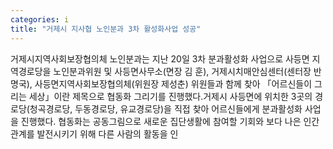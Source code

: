 ```yaml
---
categories: i
title: "거제시 지사협 노인분과 3차 활성화사업 성공"
---
```

거제시지역사회보장협의체 노인분과는 지난 20일 3차 분과활성화 사업으로 사등면 지역경로당을 노인분과위원 및 사등면사무소(면장 김 훈), 거제시치매안심센터(센터장 반명국), 사등면지역사회보장협의체(위원장 제성춘) 위원들과 함께 찾아 「어르신들이 그리는 세상」이란 제목으로 협동화 그리기를 진행했다.거제시 사등면에 위치한 3곳의 경로당(청곡경로당, 두동경로당, 유교경로당)을 직접 찾아 어르신들에게 분과활성화 사업을 진행했다. 협동화는 공동그림으로 새로운 집단생활에 참여할 기회와 보다 나은 인간관계를 발전시키기 위해 다른 사람의 활동을 인